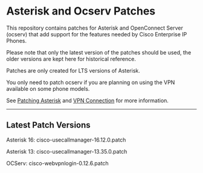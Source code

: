 # Asterisk and Ocserv Patches

This repository contains patches for Asterisk and OpenConnect Server
(ocserv) that add support for the features needed by Cisco Enterprise
IP Phones.

Please note that only the latest version of the patches should be used,
the older versions are kept here for historical reference.

Patches are only created for LTS versions of Asterisk.

You only need to patch ocserv if you are planning on using the VPN
available on some phone models.

See [Patching Asterisk](http://usecallmanager.nz/patching-asterisk.html)
and [VPN Connection](http://usecallmanager.nz/vpn-group.html) for more
information.

---

## Latest Patch Versions

Asterisk 16: cisco-usecallmanager-16.12.0.patch

Asterisk 13: cisco-usecallmanager-13.35.0.patch

OCServ: cisco-webvpnlogin-0.12.6.patch
